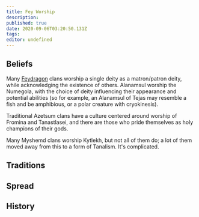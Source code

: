 ```yaml
---
title: Fey Worship
description: 
published: true
date: 2020-09-06T03:20:50.131Z
tags: 
editor: undefined
---
```


## Beliefs

Many [Feydragon](/species/feydragon) clans worship a single deity as a matron/patron deity, while acknowledging the existence of others. Alanamsul worship the Numegola, with the choice of deity influencing their appearance and potential abilities (so for example, an Alanamsul of Tejas may resemble a fish and be amphibious, or a polar creature with cryokinesis).

Traditional Azetsum clans have a culture centered around worship of Fromina and Tanastlasei, and there are those who pride themselves as holy champions of their gods.

Many Myshemd clans worship Kytlekh, but not all of them do; a lot of them moved away from this to a form of Tanalism. It's complicated. 

## Traditions

## Spread

## History